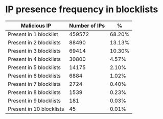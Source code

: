 # IP presence frequency in blocklists
| Malicious IP | Number of IPs | % |
|----|----|----|
| Present in 1 blocklist | 459572 | 68.20% |
| Present in 2 blocklists | 88490 | 13.13% |
| Present in 3 blocklists | 69414 | 10.30% |
| Present in 4 blocklists | 30800 | 4.57% |
| Present in 5 blocklists | 14175 | 2.10% |
| Present in 6 blocklists | 6884 | 1.02% |
| Present in 7 blocklists | 2724 | 0.40% |
| Present in 8 blocklists | 1539 | 0.23% |
| Present in 9 blocklists | 181 | 0.03% |
| Present in 10 blocklists | 45 | 0.01% |
